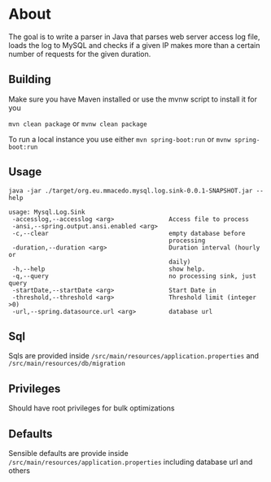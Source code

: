 # About 

The goal is to write a parser in Java that parses web server access log file, loads the log to MySQL and checks if a given IP makes more than a certain number of requests for the given duration. 

## Building

Make sure you have Maven installed or use the mvnw script to install it for you

`mvn clean package` or `mvnw clean package`

To run a local instance you use either `mvn spring-boot:run` or `mvnw spring-boot:run`


## Usage

`java -jar ./target/org.eu.mmacedo.mysql.log.sink-0.0.1-SNAPSHOT.jar --help`
```text
usage: Mysql.Log.Sink
 -accesslog,--accesslog <arg>               Access file to process
 -ansi,--spring.output.ansi.enabled <arg>
 -c,--clear                                 empty database before
                                            processing
 -duration,--duration <arg>                 Duration interval (hourly or
                                            daily)
 -h,--help                                  show help.
 -q,--query                                 no processing sink, just query
 -startDate,--startDate <arg>               Start Date in
 -threshold,--threshold <arg>               Threshold limit (integer >0)
 -url,--spring.datasource.url <arg>         database url
```

## Sql

Sqls are provided inside `/src/main/resources/application.properties` and `/src/main/resources/db/migration`

## Privileges

Should have root privileges for bulk optimizations

## Defaults

Sensible defaults are provide inside `/src/main/resources/application.properties` including database url and others